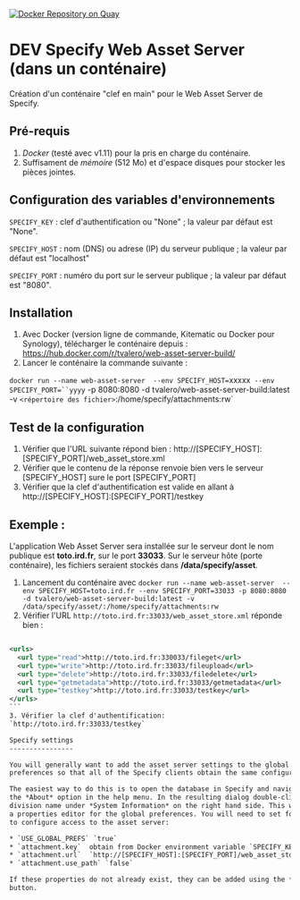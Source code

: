 [![Docker Repository on Quay](https://quay.io/repository/mivegec/specify-web-asset-server/status "Docker Repository on Quay")](https://quay.io/repository/mivegec/specify-web-asset-server)

DEV Specify Web Asset Server (dans un conténaire)
=====================================

Création d'un conténaire "clef en main" pour le Web Asset Server de Specify.


Pré-requis 
----------

1. *Docker* (testé avec v1.11) pour la pris en charge du conténaire.
2. Suffisament de *mémoire* (512 Mo) et d'espace disques pour stocker les pièces jointes. 


Configuration des variables d'environnements 
--------------------------------------------

`SPECIFY_KEY`  : clef d'authentification ou "None" ; la valeur par défaut est "None".

`SPECIFY_HOST` : nom (DNS) ou adrese (IP) du serveur publique ; la valeur par défaut est "localhost"

`SPECIFY_PORT` : numéro du port sur le serveur publique ; la valeur par défaut est "8080".

Installation
----------

1. Avec Docker (version ligne de commande, Kitematic ou Docker pour Synology), télécharger le conténaire depuis : https://hub.docker.com/r/tvalero/web-asset-server-build/
1. Lancer le conténaire la commande suivante :

 `docker run --name web-asset-server  --env SPECIFY_HOST=`xxxxx` --env SPECIFY_PORT=``yyyy`  -p 8080:8080 -d tvalero/web-asset-server-build:latest -v `<répertoire des fichier>`:/home/specify/attachments:rw`


Test de la configuration
------------------------

1. Vérifier que l'URL suivante répond bien : http://[SPECIFY_HOST]:[SPECIFY_PORT]/web_asset_store.xml
2. Vérifier que le contenu de la réponse renvoie bien vers le serveur [SPECIFY_HOST] sure le port [SPECIFY_PORT] 
3. Vérifier que la clef d'authentification est valide en allant à http://[SPECIFY_HOST]:[SPECIFY_PORT]/testkey

Exemple :
---------

L'application Web Asset Server sera installée sur le serveur dont le nom publique est **toto.ird.fr**, sur le port **33033**.
Sur le serveur hôte (porte conténaire), les fichiers seraient stockés dans **/data/specify/asset**.

1. Lancement du conténaire avec  `docker run --name web-asset-server  --env SPECIFY_HOST=toto.ird.fr --env SPECIFY_PORT=33033 -p 8080:8080 -d tvalero/web-asset-server-build:latest -v /data/specify/asset/:/home/specify/attachments:rw`
2. Vérifier l'URL `http://toto.ird.fr:33033/web_asset_store.xml` réponde bien :

````xml      

<urls>
  <url type="read">http://toto.ird.fr:330033/fileget</url>
  <url type="write">http://toto.ird.fr:33033/fileupload</url>
  <url type="delete">http://toto.ird.fr:33033/filedelete</url>
  <url type="getmetadata">http://toto.ird.fr:33033/getmetadata</url>
  <url type="testkey">http://toto.ird.fr:33033/testkey</url>
</urls>
```
3. Vérifier la clef d'authentification: 
`http://toto.ird.fr:33033/testkey`

Specify settings
----------------

You will generally want to add the asset server settings to the global Specify 
preferences so that all of the Specify clients obtain the same configuration.

The easiest way to do this is to open the database in Specify and navigate to
the *About* option in the help menu. In the resulting dialog double-click on the
division name under *System Information* on the right hand side. This will open
a properties editor for the global preferences. You will need to set four properties
to configure access to the asset server:

* `USE_GLOBAL_PREFS` `true`
* `attachment.key`  obtain from Docker environment variable `SPECIFY_KEY` 
* `attachment.url`  `http://[SPECIFY_HOST]:[SPECIFY_PORT]/web_asset_store.xml` 
* `attachment.use_path` `false`

If these properties do not already exist, they can be added using the *Add Property*
button. 
